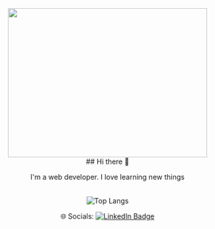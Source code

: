 <div id="header" align="center">
  <img src="https://i.giphy.com/media/v1.Y2lkPTc5MGI3NjExZ21tZG5ydmd0YzMxbTg5cjM3bnphcWFld3RwdXR6YWpoY2NlcWRpdCZlcD12MV9pbnRlcm5hbF9naWZfYnlfaWQmY3Q9Zw/SWoSkN6DxTszqIKEqv/giphy.gif" width="400" height="300"/><br />
   ## Hi there 👋 
  
  I'm a web developer. I love learning new things
  <br />
  <br />
  
      	  
   <!--
   **mouradden/mouradden** is a ✨ _special_ ✨ repository because its `README.md` (this file) appears on your GitHub profile.
   
   Here are some ideas to get you started:
    
   - 🔭 I’m currently working on ...
   - 🌱 I’m currently learning ...
   - 👯 I’m looking to collaborate on ...
   - 🤔 I’m looking for help with ...
   - 💬 Ask me about ...
   - 📫 How to reach me: ...
   - 😄 Pronouns: ...
   - ⚡ Fun fact: ...
   -->
   ![Top Langs](https://github-readme-stats.vercel.app/api/top-langs/?username=mouradden&hide_progress=true)

🌐 Socials:
   <a id="badges"  href="https://www.linkedin.com/in/mourad-denguir/" target="_blank">
    <img src="https://img.shields.io/badge/LinkedIn-blue?style=for-the-badge&logo=linkedin&logoColor=white" alt="LinkedIn Badge" />
  </a>
</div>

